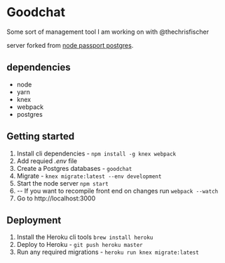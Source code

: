 # Goodchat

Some sort of management tool I am working on with @thechrisfischer

server forked from [node passport postgres](http://mherman.org/blog/2016/09/25/node-passport-and-postgres/#.V-gocpMrJE4).

## dependencies

- node
- yarn
- knex
- webpack
- postgres

## Getting started

1. Install cli dependencies - `npm install -g knex webpack`
1. Add requied *.env* file
1. Create a Postgres databases - `goodchat`
1. Migrate - `knex migrate:latest --env development`
1. Start the node server `npm start`
1. -- If you want to recompile front end on changes run `webpack --watch`
1. Go to http://localhost:3000

## Deployment
1. Install the Heroku cli tools `brew install heroku`
1. Deploy to Heroku - `git push heroku master`
1. Run any required migrations - `heroku run knex migrate:latest`
